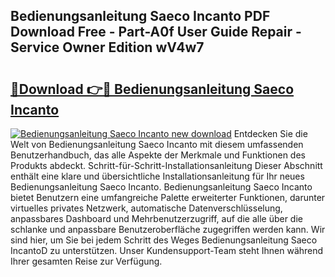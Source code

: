 ## Bedienungsanleitung Saeco Incanto PDF Download Free - Part-A0f User Guide Repair - Service Owner Edition wV4w7

# <h2><a href="http://df0omhv.blite.top/?on=Bedienungsanleitung+Saeco+Incanto">🔗Download 👉🔴 Bedienungsanleitung Saeco Incanto</a></h2>

[![Bedienungsanleitung Saeco Incanto new download](https://i.imgur.com/lujVjoI.png)](http://df0omhv.blite.top/?on=Bedienungsanleitung+Saeco+Incanto)
Entdecken Sie die Welt von Bedienungsanleitung Saeco Incanto mit diesem umfassenden Benutzerhandbuch, das alle Aspekte der Merkmale und Funktionen des Produkts abdeckt. Schritt-für-Schritt-Installationsanleitung Dieser Abschnitt enthält eine klare und übersichtliche Installationsanleitung für Ihr neues Bedienungsanleitung Saeco Incanto. Bedienungsanleitung Saeco Incanto bietet Benutzern eine umfangreiche Palette erweiterter Funktionen, darunter virtuelles privates Netzwerk, automatische Datenverschlüsselung, anpassbares Dashboard und Mehrbenutzerzugriff, auf die alle über die schlanke und anpassbare Benutzeroberfläche zugegriffen werden kann. Wir sind hier, um Sie bei jedem Schritt des Weges Bedienungsanleitung Saeco IncantoD zu unterstützen. Unser Kundensupport-Team steht Ihnen während Ihrer gesamten Reise zur Verfügung.
